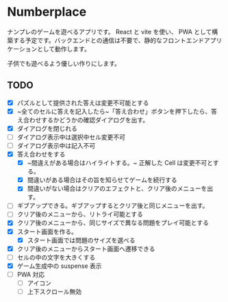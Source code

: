 # Numberplace

ナンプレのゲームを遊べるアプリです。 React と vite を使い、 PWA として構築する予定です。バックエンドとの通信は不要で、静的なフロントエンドアプリケーションとして動作します。

子供でも遊べるよう優しい作りにします。

## TODO

- [x] パズルとして提供された答えは変更不可能とする
- [x] ~全てのセルに答えを記入したら~「答え合わせ」ボタンを押下したら、答え合わせするかどうかの確認ダイアログを出す。
- [x] ダイアログを閉じれる
- [ ] ダイアログ表示中は選択中セル変更不可
- [ ] ダイアログ表示中は記入不可
- [x] 答え合わせをする
  - [x] ~間違えがある場合はハイライトする。~ 正解した Cell は変更不可とする。
  - [x] 間違いがある場合はその旨を知らせてゲームを続行する
  - [x] 間違いがない場合はクリアのエフェクトと、クリア後のメニューを出す。
- [ ] ギブアップできる。ギブアップするとクリア後と同じメニューを出す。
- [ ] クリア後のメニューから、リトライ可能とする
- [x] クリア後のメニューから、同じサイズで異なる問題をプレイ可能とする
- [x] スタート画面を作る。
  - [x] スタート画面では問題のサイズを選べる
- [x] クリア後のメニューからスタート画面へ遷移できる
- [ ] セルの中の文字を大きくする
- [x] ゲーム生成中の suspense 表示
- [ ] PWA 対応
  - [ ] アイコン
  - [ ] 上下スクロール無効
